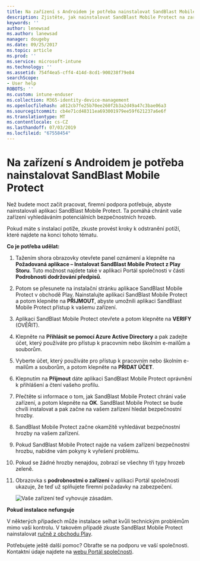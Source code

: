 ```yaml
---
title: Na zařízení s Androidem je potřeba nainstalovat SandBlast Mobile Protect | Dokumentace Microsoftu
description: Zjistěte, jak nainstalovat SandBlast Mobile Protect na zařízení s Androidem.
keywords: ''
author: lenewsad
ms.author: lanewsad
manager: dougeby
ms.date: 09/25/2017
ms.topic: article
ms.prod: ''
ms.service: microsoft-intune
ms.technology: ''
ms.assetid: 754f4ea5-cff4-414d-8cd1-900238f79e84
searchScope:
- User help
ROBOTS: ''
ms.custom: intune-enduser
ms.collection: M365-identity-device-management
ms.openlocfilehash: a012cb7fe25b70ee260f2b3a2d49a47c3bae06a3
ms.sourcegitcommit: cb4e71cd48311ea693001979ee59f621237a6e6f
ms.translationtype: MT
ms.contentlocale: cs-CZ
ms.lasthandoff: 07/03/2019
ms.locfileid: "67558454"
---
```

# <a name="you-need-to-install-sandblast-mobile-protect-on-your-android-device"></a>Na zařízení s Androidem je potřeba nainstalovat SandBlast Mobile Protect

Než budete moct začít pracovat, firemní podpora potřebuje, abyste nainstalovali aplikaci SandBlast Mobile Protect. Ta pomáhá chránit vaše zařízení vyhledáváním potenciálních bezpečnostních hrozeb.

Pokud máte s instalací potíže, zkuste provést kroky k odstranění potíží, které najdete na konci tohoto tématu.

**Co je potřeba udělat:**

1. Tažením shora obrazovky otevřete panel oznámení a klepněte na **Požadovaná aplikace – Instalovat SandBlast Mobile Protect z Play Storu**. Tuto možnost najdete také v aplikaci Portál společnosti v části __Podrobnosti dodržování předpisů__.

2. Potom se přesunete na instalační stránku aplikace SandBlast Mobile Protect v obchodě Play. Nainstalujte aplikaci SandBlast Mobile Protect a potom klepněte na **PŘIJMOUT**, abyste umožnili aplikaci SandBlast Mobile Protect přístup k vašemu zařízení.

3. Aplikaci SandBlast Mobile Protect otevřete a potom klepněte na **VERIFY** (OVĚŘIT).

4. Klepněte na **Přihlásit se pomocí Azure Active Directory** a pak zadejte účet, který používáte pro přístup k pracovním nebo školním e-mailům a souborům.

5. Vyberte účet, který používáte pro přístup k pracovním nebo školním e-mailům a souborům, a potom klepněte na **PŘIDAT ÚČET**.

6. Klepnutím na **Přijmout** dáte aplikaci SandBlast Mobile Protect oprávnění k přihlášení a čtení vašeho profilu.

7. Přečtěte si informace o tom, jak SandBlast Mobile Protect chrání vaše zařízení, a potom klepněte na **OK**. SandBlast Mobile Protect se bude chvíli instalovat a pak začne na vašem zařízení hledat bezpečnostní hrozby.

8. SandBlast Mobile Protect začne okamžitě vyhledávat bezpečnostní hrozby na vašem zařízení.

9. Pokud SandBlast Mobile Protect najde na vašem zařízení bezpečnostní hrozbu, nabídne vám pokyny k vyřešení problému.

10. Pokud se žádné hrozby nenajdou, zobrazí se všechny tři typy hrozeb zeleně.

11. Obrazovka s **podrobnostmi o zařízení** v aplikaci Portál společnosti ukazuje, že teď už splňujete firemní požadavky na zabezpečení.

    ![Vaše zařízení teď vyhovuje zásadám.](./media/mtd-device-now-compliant-android.png)

**Pokud instalace nefunguje**

V některých případech může instalace selhat kvůli technickým problémům mimo vaši kontrolu. V takovém případě zkuste SandBlast Mobile Protect nainstalovat [ručně z obchodu Play](https://play.google.com/store/apps/details?id=com.lacoon.security.fox).

Potřebujete ještě další pomoc? Obraťte se na podporu ve vaší společnosti. Kontaktní údaje najdete na [webu Portál společnosti](https://go.microsoft.com/fwlink/?linkid=2010980).
